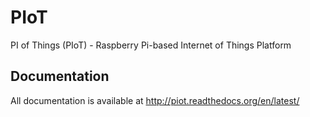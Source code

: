 # PIoT
PI of Things (PIoT) - Raspberry Pi-based Internet of Things Platform

## Documentation
All documentation is available at http://piot.readthedocs.org/en/latest/
